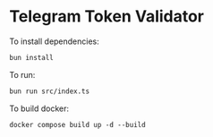 # Telegram Token Validator

To install dependencies:

```bash
bun install
```

To run:

```bash
bun run src/index.ts
```

To build docker:
```
docker compose build up -d --build
```

